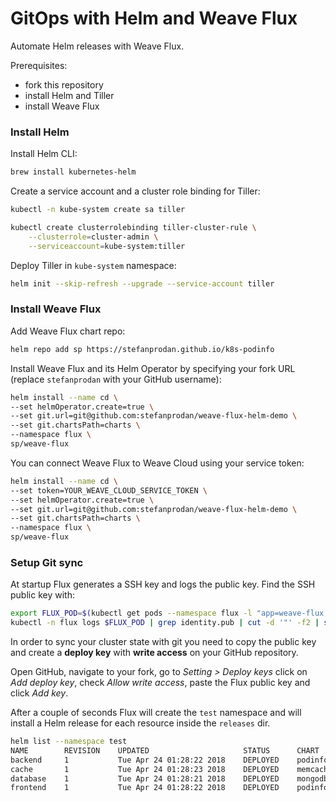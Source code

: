 # GitOps with Helm and Weave Flux

Automate Helm releases with Weave Flux. 

Prerequisites:
 - fork this repository 
 - install Helm and Tiller
 - install Weave Flux

### Install Helm

Install Helm CLI:

```bash
brew install kubernetes-helm
```

Create a service account and a cluster role binding for Tiller:

```bash
kubectl -n kube-system create sa tiller

kubectl create clusterrolebinding tiller-cluster-rule \
    --clusterrole=cluster-admin \
    --serviceaccount=kube-system:tiller 
```

Deploy Tiller in `kube-system` namespace:

```bash
helm init --skip-refresh --upgrade --service-account tiller
```

### Install Weave Flux 

Add Weave Flux chart repo:

```bash
helm repo add sp https://stefanprodan.github.io/k8s-podinfo
```

Install Weave Flux and its Helm Operator by specifying your fork URL 
(replace `stefanprodan` with your GitHub username): 

```bash
helm install --name cd \
--set helmOperator.create=true \
--set git.url=git@github.com:stefanprodan/weave-flux-helm-demo \
--set git.chartsPath=charts \
--namespace flux \
sp/weave-flux
```

You can connect Weave Flux to Weave Cloud using your service token:

```bash
helm install --name cd \
--set token=YOUR_WEAVE_CLOUD_SERVICE_TOKEN \
--set helmOperator.create=true \
--set git.url=git@github.com:stefanprodan/weave-flux-helm-demo \
--set git.chartsPath=charts \
--namespace flux \
sp/weave-flux
```

### Setup Git sync

At startup Flux generates a SSH key and logs the public key. 
Find the SSH public key with:

```bash
export FLUX_POD=$(kubectl get pods --namespace flux -l "app=weave-flux,release=cd" -o jsonpath="{.items[0].metadata.name}")
kubectl -n flux logs $FLUX_POD | grep identity.pub | cut -d '"' -f2 | sed 's/.\{2\}$//'
```

In order to sync your cluster state with git you need to copy the public key and 
create a **deploy key** with **write access** on your GitHub repository.

Open GitHub, navigate to your fork, go to _Setting > Deploy keys_ click on _Add deploy key_, check 
_Allow write access_, paste the Flux public key and click _Add key_.

After a couple of seconds Flux will create the `test` namespace and will install a Helm release 
for each resource inside the `releases` dir.

```bash
helm list --namespace test
NAME    	REVISION	UPDATED                 	STATUS  	CHART          	NAMESPACE
backend 	1       	Tue Apr 24 01:28:22 2018	DEPLOYED	podinfo-0.1.0  	test     
cache   	1       	Tue Apr 24 01:28:23 2018	DEPLOYED	memcached-2.0.1	test     
database	1       	Tue Apr 24 01:28:21 2018	DEPLOYED	mongodb-0.4.27 	test     
frontend	1       	Tue Apr 24 01:28:22 2018	DEPLOYED	podinfo-0.1.0  	test     
```

